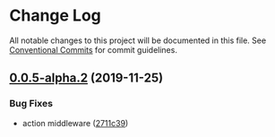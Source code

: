 # Change Log

All notable changes to this project will be documented in this file.
See [Conventional Commits](https://conventionalcommits.org) for commit guidelines.

## [0.0.5-alpha.2](https://github.com/yoyooyooo/rxmodel/compare/@rxmodel/core@0.0.5-alpha.1...@rxmodel/core@0.0.5-alpha.2) (2019-11-25)


### Bug Fixes

* action middleware ([2711c39](https://github.com/yoyooyooo/rxmodel/commit/2711c395bff594fd3b4bd9a13a8a8c010ab6c074))
